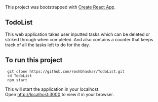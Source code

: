This project was bootstrapped with [Create React App](https://github.com/facebook/create-react-app).

## TodoList

This web application takes user inputted tasks which can be deleted or striked through when completed. And also contains a counter that keeps track of all the tasks left to do for the day. 

## To run this project
` git clone https://github.com/roshbhaskar/TodoList.git` <br/>
 ` cd TodoList`<br/>
`  npm start `<br/>
  
  This will start the application in your localhost.<br/>
  Open [http://localhost:3000](http://localhost:3000) to view it in your browser.
